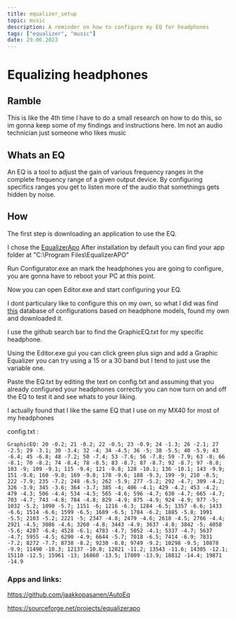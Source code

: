 ```yaml
---
title: equalizer_setup
topic: music
description: A reminder on how to configure my EQ for headphones
tags: ["equalizer", "music"]
date: 29.06.2023
---
```


# Equalizing headphones

## Ramble

This is like the 4th time I have to do a small research on how to do this, so im gonna keep some of my findings and instructions here. Im not an audio technician just someone who likes music

## Whats an EQ

An EQ is a tool to adjust the gain of various frequency ranges in the complete frequency range of a given output device. By configuring specifics ranges you get to listen more of the audio that somethings gets hidden by noise.

## How

The first step is downloading an application to use the EQ.

I chose the [EqualizerApo](https://sourceforge.net/projects/equalizerapo)
After installation by default you can find your app folder at "C:\Program Files\EqualizerAPO"

Run Configurator.exe an mark the headphones you are going to configure, you are gonna have to reboot your PC at this point.

Now you can open Editor.exe and start configuring your EQ.

I dont particulary like to configure this on my own, so what I did was find [this](https://github.com/jaakkopasanen/AutoEq) database of configurations based on headphone models, found my own and downloaded it.

I use the github search bar to find the GraphicEQ.txt for my specific headphone.

Using the Editor.exe gui you can click green plus sign and add a Graphic Equalizer you can try using a 15 or a 30 band but I tend to just use the variable one.

Paste the EQ.txt by editing the text on config.txt and assuming that you already configured your headphones correctly you can now turn on and off the EQ to test it and see whats to your liking.

I actually found that I like the same EQ that I use on my MX40 for most of my headphones

config.txt :

```
GraphicEQ: 20 -0.2; 21 -0.2; 22 -0.5; 23 -0.9; 24 -1.3; 26 -2.1; 27 -2.5; 29 -3.1; 30 -3.4; 32 -4; 34 -4.5; 36 -5; 38 -5.5; 40 -5.9; 43 -6.4; 45 -6.8; 48 -7.2; 50 -7.4; 53 -7.6; 56 -7.8; 59 -7.9; 63 -8; 66 -8.1; 70 -8.2; 74 -8.4; 78 -8.5; 83 -8.7; 87 -8.7; 92 -8.7; 97 -8.8; 103 -9; 109 -9.1; 115 -9.4; 121 -9.8; 128 -10.1; 136 -10.1; 143 -9.9; 151 -9.8; 160 -9.8; 169 -9.8; 178 -9.6; 188 -9.3; 199 -9; 210 -8.5; 222 -7.9; 235 -7.2; 248 -6.5; 262 -5.9; 277 -5.2; 292 -4.7; 309 -4.2; 326 -3.9; 345 -3.6; 364 -3.7; 385 -4; 406 -4.1; 429 -4.2; 453 -4.2; 479 -4.3; 506 -4.4; 534 -4.5; 565 -4.6; 596 -4.7; 630 -4.7; 665 -4.7; 703 -4.7; 743 -4.8; 784 -4.8; 829 -4.9; 875 -4.9; 924 -4.9; 977 -5; 1032 -5.2; 1090 -5.7; 1151 -6; 1216 -6.3; 1284 -6.5; 1357 -6.6; 1433 -6.6; 1514 -6.6; 1599 -6.5; 1689 -6.5; 1784 -6.2; 1885 -5.8; 1991 -5.5; 2103 -5.2; 2221 -5; 2347 -4.8; 2479 -4.6; 2618 -4.5; 2766 -4.4; 2921 -4.5; 3086 -4.6; 3260 -4.8; 3443 -4.9; 3637 -4.8; 3842 -5; 4058 -5.6; 4287 -6.4; 4528 -6.1; 4783 -4.7; 5052 -4.1; 5337 -4.7; 5637 -4.7; 5955 -4.5; 6290 -4.9; 6644 -5.7; 7018 -6.5; 7414 -6.9; 7831 -7.2; 8272 -7.7; 8738 -8.2; 9230 -8.8; 9749 -9.2; 10298 -9.5; 10878 -9.9; 11490 -10.3; 12137 -10.8; 12821 -11.2; 13543 -11.6; 14305 -12.1; 15110 -12.5; 15961 -13; 16860 -13.5; 17809 -13.9; 18812 -14.4; 19871 -14.9
```

### Apps and links:

https://github.com/jaakkopasanen/AutoEq

https://sourceforge.net/projects/equalizerapo
